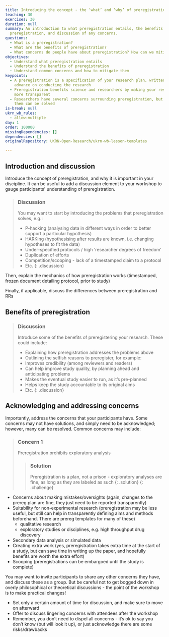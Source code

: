```yaml
---
title: Introducing the concept - the ‘what’ and ‘why’ of preregistration
teaching: 30
exercises: 30
duration: null
summary: An introduction to what preregistration entails, the benefits of
  preregistration, and discussion of any concerns.
questions:
  - What is a preregistration?
  - What are the benefits of preregistration?
  - What concerns do people have about preregistration? How can we mitigate them?
objectives:
  - Understand what preregistration entails
  - Understand the benefits of preregistration
  - Understand common concerns and how to mitigate them
keypoints:
  - A preregistration is a specification of your research plan, written in
    advance on conducting the research
  - Preregistration benefits science and researchers by making your research
    more transparent
  - Researchers have several concerns surrounding preregistration, but many of
    them can be solved
is-break: null
ukrn_wb_rules:
  - allow-multiple
day: 1
order: 100000
missingDependencies: []
dependencies: []
originalRepository: UKRN-Open-Research/ukrn-wb-lesson-templates

---
```

## Introduction and discussion
Introduce the concept of preregistration, and why it is important in your discipline. It can be useful to add a discussion element to your workshop to gauge participants' understanding of preregistration.

> ### Discussion
> You may want to start by introducing the problems that preregistration solves, e.g.:
> - P-hacking (analysing data in different ways in order to better support a particular hypothesis)
> - HARKing (hypothesising after results are known, i.e. changing hypotheses to fit the data)
> - Under-specified protocols / high ‘researcher degrees of freedom’
> - Duplication of efforts
> - Competition/scooping - lack of a timestamped claim to a protocol
> - Etc.
{: .discussion}

Then, explain the mechanics of how preregistration works (timestamped, frozen document detailing protocol, prior to study)

Finally, if applicable, discuss the differences between preregistration and RRs

## Benefits of preregistration 

> ### Discussion
> Introduce some of the benefits of preregistering your research. These could include:
> - Explaining how preregistration addresses the problems above
> - Outlining the selfish reasons to preregister, for example:
> - Improves credibility (among reviewers and readers)
> - Can help improve study quality, by planning ahead and anticipating problems
> - Makes the eventual study easier to run, as it’s pre-planned
> - Helps keep the study accountable to its original aims 
> - Etc.
{: .discussion}

## Acknowledging and addressing concerns
Importantly, address the concerns that your participants have. Some concerns may not have solutions, and simply need to be acknowledged; however, many can be resolved. Common concerns may include:

> ### Concern 1
> Preregistration prohibits exploratory analysis
> > ### Solution
> > Preregistration is a plan, not a prison - exploratory analyses are fine, as long as they are labeled as such
> {: .solution}
{: .challenge}



- Concerns about making mistakes/oversights (again, changes to the prereg plan are fine, they just need to be reported transparently)
- Suitability for non-experimental research (preregistration may be less useful, but still can help in transparently defining aims and methods beforehand. There are prereg templates for many of these)
	- qualitative research 
	- exploratory studies or disciplines, e.g. high throughput drug discovery 
- Secondary data analysis or simulated data
- Creating extra work (yes, preregistration takes extra time at the start of a study, but can save time in writing up the paper, and hopefully benefits are worth the extra effort)
- Scooping (preregistrations can be embargoed until the study is complete)

You may want to invite participants to share any other concerns they have, and discuss these as a group. But be careful not to get bogged down in overly philosophical or theoretical discussions - the point of the workshop is to make practical changes!
- Set only a certain amount of time for discussion, and make sure to move on afterward
- Offer to discuss lingering concerns with attendees after the workshop
- Remember, you don’t need to dispel all concerns - it’s ok to say you don’t know (but will look it up), or just acknowledge there are some risks/drawbacks


